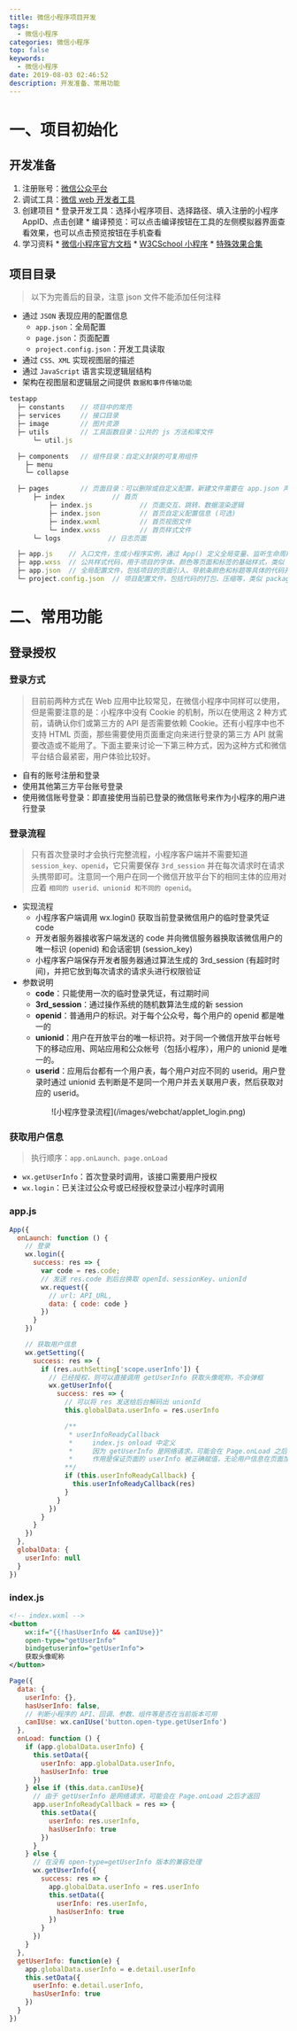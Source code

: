 ```yaml
---
title: 微信小程序项目开发
tags:
  - 微信小程序
categories: 微信小程序
top: false
keywords:
  - 微信小程序
date: 2019-08-03 02:46:52
description: 开发准备、常用功能
---
```


# 一、项目初始化

## 开发准备

  1. 注册账号：[微信公众平台](https://mp.weixin.qq.com/)
  2. 调试工具：[微信 web 开发者工具](https://mp.weixin.qq.com/wiki?t=resource/res_main&id=mp1455784140)
  3. 创建项目
    * 登录开发工具：选择小程序项目、选择路径、填入注册的小程序 AppID、点击创建
    * 编译预览：可以点击编译按钮在工具的左侧模拟器界面查看效果，也可以点击预览按钮在手机查看
  4. 学习资料
    * [微信小程序官方文档](https://developers.weixin.qq.com/miniprogram/dev/)
    * [W3CSchool 小程序](https://www.w3cschool.cn/weixinapp/)
    * [特殊效果合集](https://www.cnblogs.com/softwyy/p/8948416.html)


## 项目目录
> 以下为完善后的目录，注意 json 文件不能添加任何注释

  * 通过 `JSON` 表现应用的配置信息
    * `app.json`：全局配置
    * `page.json`：页面配置
    * `project.config.json`：开发工具读取
  * 通过 `CSS、XML` 实现视图层的描述
  * 通过 `JavaScript` 语言实现逻辑层结构
  * 架构在视图层和逻辑层之间提供 `数据和事件传输功能`

  ```js
  testapp
    ├─ constants    // 项目中的常亮
    ├─ services     // 接口目录
    ├─ image        // 图片资源
    ├─ utils        // 工具函数目录：公共的 js 方法和库文件
        └─ util.js

    ├─ components   // 组件目录：自定义封装的可复用组件
      ├─ menu          
      └─ collapse

    ├─ pages        // 页面目录：可以删除或自定义配置，新建文件需要在 app.json 声明
        ├─ index            // 首页
            ├─ index.js            // 页面交互、跳转、数据渲染逻辑
            ├─ index.json          // 首页自定义配置信息 (可选)
            ├─ index.wxml          // 首页视图文件 
            └─ index.wxss          // 首页样式文件
        └─ logs            // 日志页面

    ├─ app.js    // 入口文件，生成小程序实例，通过 App() 定义全局变量、监听生命周期函数等 
    ├─ app.wxss  // 公共样式代码，用于项目的字体、颜色等页面和标签的基础样式，类似 CSS 
    ├─ app.json  // 全局配置文件，包括项目的页面引入、导航条颜色和标题等具体的代码开发配置
    └─ project.config.json  // 项目配置文件，包括代码的打包、压缩等，类似 package.json
  ```


# 二、常用功能

## 登录授权

### 登录方式
> 目前前两种方式在 Web 应用中比较常见，在微信小程序中同样可以使用，但是需要注意的是：小程序中没有 Cookie 的机制，所以在使用这 2 种方式前，请确认你们或第三方的 API 是否需要依赖 Cookie。还有小程序中也不支持 HTML 页面，那些需要使用页面重定向来进行登录的第三方 API 就需要改造或不能用了。下面主要来讨论一下第三种方式，因为这种方式和微信平台结合最紧密，用户体验比较好。

  * 自有的账号注册和登录
  * 使用其他第三方平台账号登录
  * 使用微信账号登录：即直接使用当前已登录的微信账号来作为小程序的用户进行登录



### 登录流程
> 只有首次登录时才会执行完整流程，小程序客户端并不需要知道 `session_key、openid`，它只需要保存 `3rd_session` 并在每次请求时在请求头携带即可。注意同一个用户在同一个微信开放平台下的相同主体的应用对应着 `相同的 userid、unionid 和不同的 openid`。

  * 实现流程
    * 小程序客户端调用 wx.login() 获取当前登录微信用户的临时登录凭证 code 
    * 开发者服务器接收客户端发送的 code 并向微信服务器换取该微信用户的唯一标识 (openid) 和会话密钥 (session_key)
    * 小程序客户端保存开发者服务器通过算法生成的 3rd_session (有超时时间)，并把它放到每次请求的请求头进行权限验证
  * 参数说明
    * __code__：只能使用一次的临时登录凭证，有过期时间
    * __3rd_session__：通过操作系统的随机数算法生成的新 session
    * __openid__：普通用户的标识。对于每个公众号，每个用户的 openid 都是唯一的
    * __unionid__：用户在开放平台的唯一标识符。对于同一个微信开放平台帐号下的移动应用、网站应用和公众帐号（包括小程序），用户的 unionid 是唯一的。
    * __userid__：应用后台都有一个用户表，每个用户对应不同的 userid。用户登录时通过 unionid 去判断是不是同一个用户并去关联用户表，然后获取对应的 userid。


  <div align="center"> 
    ![小程序登录流程](/images/webchat/applet_login.png)
  </div>



### 获取用户信息
> 执行顺序：`app.onLaunch、page.onLoad`

  * `wx.getUserInfo`：首次登录时调用，该接口需要用户授权
  * `wx.login`：已关注过公众号或已经授权登录过小程序时调用


### app.js

  ```js
  App({
    onLaunch: function () {
      // 登录
      wx.login({
        success: res => {
          var code = res.code;
          // 发送 res.code 到后台换取 openId、sessionKey、unionId
          wx.request({
            // url: API_URL,
            data: { code: code }
          })
        }
      })

      // 获取用户信息
      wx.getSetting({
        success: res => {
          if (res.authSetting['scope.userInfo']) {
            // 已经授权，则可以直接调用 getUserInfo 获取头像昵称，不会弹框
            wx.getUserInfo({
              success: res => {
                // 可以将 res 发送给后台解码出 unionId
                this.globalData.userInfo = res.userInfo

                /**
                 * userInfoReadyCallback
                 *     index.js onload 中定义
                 *     因为 getUserInfo 是网络请求，可能会在 Page.onLoad 之后才返回
                 *     作用是保证页面的 userInfo 被正确赋值，无论用户信息在页面加载完成之前还是之后返回
                **/
                if (this.userInfoReadyCallback) {
                  this.userInfoReadyCallback(res)
                }
              }
            })
          }
        }
      })
    },
    globalData: {
      userInfo: null
    }
  })
  ```


### index.js
  ```xml
  <!-- index.wxml -->
  <button 
      wx:if="{{!hasUserInfo && canIUse}}" 
      open-type="getUserInfo" 
      bindgetuserinfo="getUserInfo"> 
      获取头像昵称 
  </button>
  ```

  ```js
  Page({
    data: {
      userInfo: {},
      hasUserInfo: false,
      // 判断小程序的 API、回调、参数、组件等是否在当前版本可用
      canIUse: wx.canIUse('button.open-type.getUserInfo')
    },
    onLoad: function () {
      if (app.globalData.userInfo) {
        this.setData({
          userInfo: app.globalData.userInfo,
          hasUserInfo: true
        })
      } else if (this.data.canIUse){
        // 由于 getUserInfo 是网络请求，可能会在 Page.onLoad 之后才返回
        app.userInfoReadyCallback = res => {
          this.setData({
            userInfo: res.userInfo,
            hasUserInfo: true
          })
        }
      } else {
        // 在没有 open-type=getUserInfo 版本的兼容处理
        wx.getUserInfo({
          success: res => {
            app.globalData.userInfo = res.userInfo
            this.setData({
              userInfo: res.userInfo,
              hasUserInfo: true
            })
          }
        })
      }
    },
    getUserInfo: function(e) {
      app.globalData.userInfo = e.detail.userInfo
      this.setData({
        userInfo: e.detail.userInfo,
        hasUserInfo: true
      })
    }
  })
  ```

















